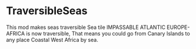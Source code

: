 # TraversibleSeas
 This mod makes seas traversible
 Sea tile IMPASSABLE ATLANTIC EUROPE-AFRICA is now traversible, 
 That means you could go from Canary Islands to any place Coastal West Africa by sea.
